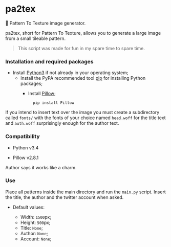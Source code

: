 pa2tex
======

:paw_prints: Pattern To Texture image generator.

pa2tex, short for Pattern To Texture, allows you to generate a large image from a small tileable pattern.

> This script was made for fun in my spare time to spare time.

### Installation and required packages
- Install <a href="https://www.python.org/" target="_blank">Python3</a> if not already in your operating system;
    - Install the PyPA recommended tool <a href="https://pip.pypa.io/" target="_blank">pip</a> for installing Python packages;
		- Install <a href="https://pypi.python.org/pypi/Pillow/" target="_blank">Pillow</a>;

                pip install Pillow

If you intend to insert text over the image you must create a subdirectory called `fonts/` with the fonts of your choice named `head.woff` for the title text and `auth.woff` surprisingly enough for the author text.

### Compatibility
- Python v3.4

- Pillow v2.8.1

Author says it works like a charm.

### Use
Place all patterns inside the main directory and run the `main.py` script. Insert the title, the author and the twitter account when asked.

- Default values:

	- Width: `1500`px;
	- Height: `500`px;
	- Title: `None`;
	- Author: `None`;
	- Account: `None`;

[Python3]: https://www.python.org/
[Pyllow]: https://pypi.python.org/pypi/Pillow/
[GNU General Public License]: http://www.gnu.org/copyleft/gpl.html